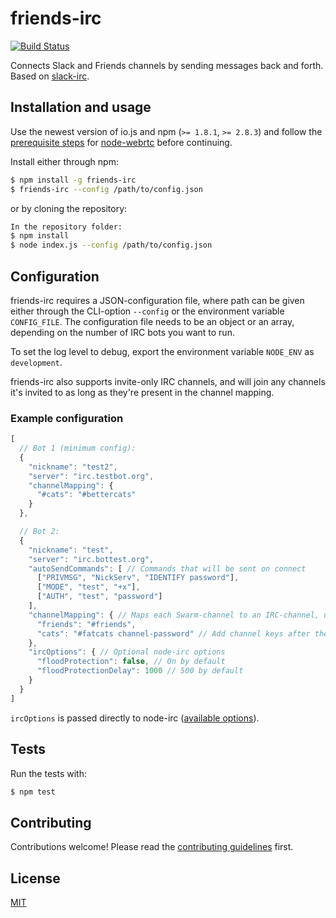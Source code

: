 # friends-irc
[![Build Status](https://travis-ci.org/ekmartin/friends-irc.svg)](https://travis-ci.org/ekmartin/friends-irc)

Connects Slack and Friends channels by sending messages back and forth.
Based on [slack-irc](https://github.com/ekmartin/slack-irc).

## Installation and usage
Use the newest version of io.js and npm (`>= 1.8.1`, `>= 2.8.3`) and follow the [prerequisite steps](https://github.com/js-platform/node-webrtc#prerequisites)
for [node-webrtc](https://github.com/js-platform/node-webrtc) before continuing.

Install either through npm:
```bash
$ npm install -g friends-irc
$ friends-irc --config /path/to/config.json
```

or by cloning the repository:
```bash
In the repository folder:
$ npm install
$ node index.js --config /path/to/config.json
```

## Configuration
friends-irc requires a JSON-configuration file, where path can be given either through
the CLI-option `--config` or the environment variable `CONFIG_FILE`. The configuration
file needs to be an object or an array, depending on the number of IRC bots you want to run.

To set the log level to debug, export the environment variable `NODE_ENV` as `development`.

friends-irc also supports invite-only IRC channels, and will join any channels it's invited to
as long as they're present in the channel mapping.

### Example configuration
```js
[
  // Bot 1 (minimum config):
  {
    "nickname": "test2",
    "server": "irc.testbot.org",
    "channelMapping": {
      "#cats": "#bettercats"
    }
  },

  // Bot 2:
  {
    "nickname": "test",
    "server": "irc.bottest.org",
    "autoSendCommands": [ // Commands that will be sent on connect
      ["PRIVMSG", "NickServ", "IDENTIFY password"],
      ["MODE", "test", "+x"],
      ["AUTH", "test", "password"]
    ],
    "channelMapping": { // Maps each Swarm-channel to an IRC-channel, used to direct messages to the correct place
      "friends": "#friends",
      "cats": "#fatcats channel-password" // Add channel keys after the channel name
    },
    "ircOptions": { // Optional node-irc options
      "floodProtection": false, // On by default
      "floodProtectionDelay": 1000 // 500 by default
    }
  }
]
```

`ircOptions` is passed directly to node-irc ([available options](http://node-irc.readthedocs.org/en/latest/API.html#irc.Client)).

## Tests
Run the tests with:
```bash
$ npm test
```

## Contributing
Contributions welcome! Please read the [contributing guidelines](CONTRIBUTING.md) first.

## License
[MIT](LICENSE)
